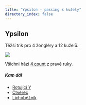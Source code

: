 ```yaml
---
title: "Ypsilon - passing s kužely"
directory_index: false
---
```


## Ypsilon


Těžší trik pro 4 žongléry a 12 kuželů.

![](img/k/kuzely-passing-ypsilona.png)

Všichni hází <a href="4count.html" title="Základ passování.">4 count</a> z pravé ruky.


##### Kam dál

- [Rotující Y](/kuzely/passing/rypsilon.html "Obtížnější varianta tohoto triku")
- [Čtverec](/kuzely/passing/box.html "Jednoduchý trik pro čtyři žongléry a dvanáct kuželů")
- [Lichoběžník](/kuzely/passing/lichobeznik.html "Trik pro čtyři žongléry a dvanáct kuželů")
